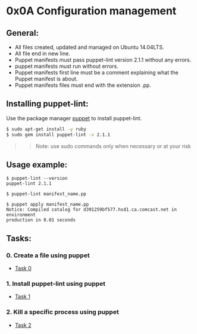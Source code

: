 # 0x0A Configuration management

## General:
 - All files created, updated and managed on Ubuntu 14.04LTS.
 - All file end in new line.
 - Puppet manifests must pass puppet-lint version 2.1.1 without any errors.
 - puppet manifests must run without errors.
 - Puppet manifests first line must be a comment explaining what the Puppet manifest is about.
 - Puppet manifests files must end with the extension .pp.

## Installing puppet-lint:

Use the package manager [puppet](https://joachim8675309.medium.com/installing-puppet-5-427ca7a68f02) to install puppet-lint.

```bash
$ sudo apt-get install -y ruby
$ sudo gem install puppet-lint -v 2.1.1
```
 >> Note: use sudo commands only when necessary or at your risk

## Usage example:

```shell
$ puppet-lint --version
puppet-lint 2.1.1

$ puppet-lint manifest_name.pp

$ puppet apply manifest_name.pp
Notice: Compiled catalog for d391259bf577.hsd1.ca.comcast.net in environment 
production in 0.01 seconds
```

## Tasks:
### 0. Create a file using puppet
 - [Task 0](https://github.com/angel19951/holberton-system_engineering-devops/blob/master/0x0A-configuration_management/0-create_a_file.pp)

### 1. Install puppet-lint using puppet
 - [Task 1](https://github.com/angel19951/holberton-system_engineering-devops/blob/master/0x0A-configuration_management/1-install_a_package.pp)

### 2. Kill a specific process using puppet
 - [Task 2](https://github.com/angel19951/holberton-system_engineering-devops/blob/master/0x0A-configuration_management/2-execute_a_command.pp)
